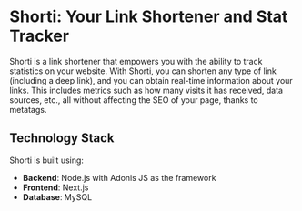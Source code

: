 # Shorti: Your Link Shortener and Stat Tracker

Shorti is a link shortener that empowers you with the ability to track statistics on your website. With Shorti, you can shorten any type of link (including a deep link), and you can obtain real-time information about your links. This includes metrics such as how many visits it has received, data sources, etc., all without affecting the SEO of your page, thanks to metatags.

## Technology Stack

Shorti is built using:

- **Backend**: Node.js with Adonis JS as the framework
- **Frontend**: Next.js
- **Database**: MySQL


